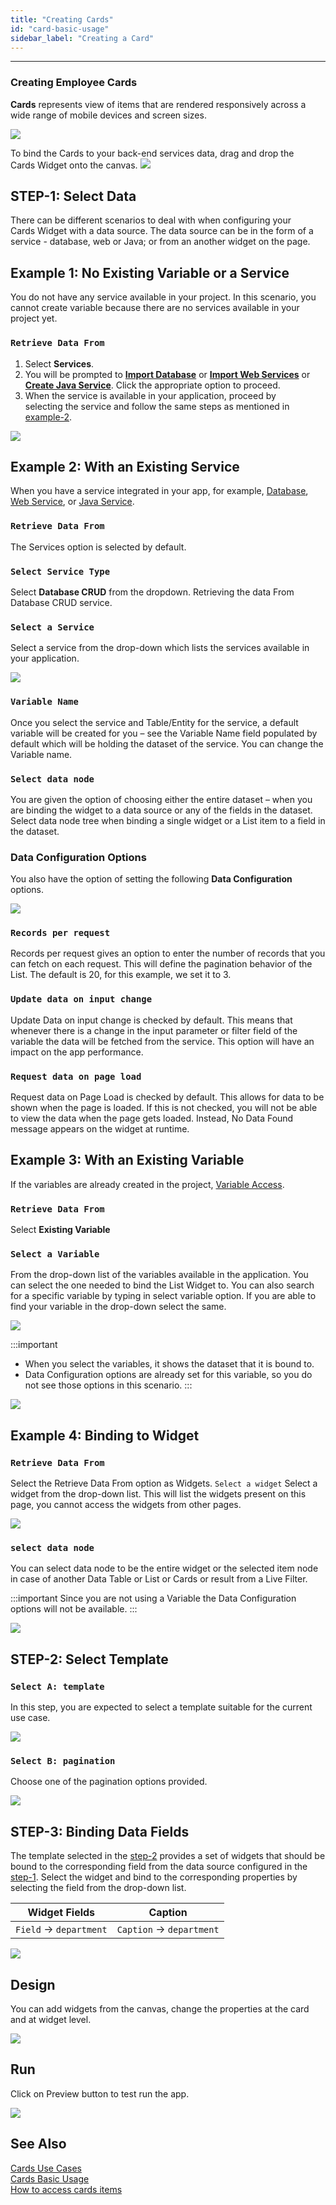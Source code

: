 ```yaml
---
title: "Creating Cards"
id: "card-basic-usage"
sidebar_label: "Creating a Card"
---
```

---
### Creating Employee Cards

**Cards** represents view of items that are rendered responsively across a wide range of mobile devices and screen sizes.

[![](/learn/assets/cards_basic_run.png)](/learn/assets/cards_basic_run.png)

To bind the Cards to your back-end services data, drag and drop the Cards Widget onto the canvas. [![](/learn/assets/cards_sel.png)](/learn/assets/cards_sel.png)

## STEP-1: Select Data

There can be different scenarios to deal with when configuring your Cards Widget with a data source. The data source can be in the form of a service - database, web or Java; or from an another widget on the page.

## Example 1: No Existing Variable or a Service
You do not have any service available in your project. In this scenario, you cannot create variable because there are no services available in your project yet. 
    
### `Retrieve Data From` 
1. Select **Services**. 
2. You will be prompted to **[Import Database](/learn/app-development/services/database-services/working-with-databases)** or **[Import Web Services](/learn/app-development/services/web-services/web-services)** or **[Create Java Service](/learn/app-development/services/java-services/java-service/)**. Click the appropriate option to proceed.
2. When the service is available in your application, proceed by selecting the service and follow the same steps as mentioned in [example-2](#example-2-with-an-existing-service).  
    
[![](/learn/assets/cards_basic_data1.png)](/learn/assets/cards_basic_data1.png)  

## Example 2: With an Existing Service 
When you have a service integrated in your app, for example, [Database](/learn/app-development/services/database-services/working-with-databases/), [Web Service](/learn/app-development/services/web-services/web-services), or [Java Service](/learn/app-development/services/java-services/java-service/).

### `Retrieve Data From` 
The Services option is selected by default.  

### `Select Service Type` 
Select **Database CRUD** from the dropdown. Retrieving the data From Database CRUD service.
### `Select a Service`
Select a service from the drop-down which lists the services available in your application. 

[![](/learn/assets/cards_basic_data2_1.png)](/learn/assets/cards_basic_data2_1.png)

### `Variable Name`

Once you select the service and Table/Entity for the service, a default variable will be created for you – see the Variable Name field populated by default which will be holding the dataset of the service. You can change the Variable name.
### `Select data node`

You are given the option of choosing either the entire dataset – when you are binding the widget to a data source or any of the fields in the dataset. Select data node tree when binding a single widget or a List item to a field in the dataset.

### Data Configuration Options
You also have the option of setting the following **Data Configuration** options.

[![](/learn/assets/cards_basic_data2_2.png)](/learn/assets/cards_basic_data2_2.png)
        
### `Records per request`
Records per request gives an option to enter the number of records that you can fetch on each request. This will define the pagination behavior of the List. The default is 20, for this example, we set it to 3.
### `Update data on input change`
Update Data on input change is checked by default. This means that whenever there is a change in the input parameter or filter field of the variable the data will be fetched from the service. This option will have an impact on the app performance.
### `Request data on page load`
Request data on Page Load is checked by default. This allows for data to be shown when the page is loaded. If this is not checked, you will not be able to view the data when the page gets loaded. Instead, No Data Found message appears on the widget at runtime.
        
## Example 3: With an Existing Variable

If the variables are already created in the project, [Variable Access](/learn/assets/var_sel.png).
    
### `Retrieve Data From` 
Select **Existing Variable**
### `Select a Variable`
From the drop-down list of the variables available in the application. You can select the one needed to bind the List Widget to. You can also search for a specific variable by typing in select variable option. If you are able to find your variable in the drop-down select the same. 

[![](/learn/assets/cards_basic_data3_1.png)](/learn/assets/cards_basic_data3_1.png)

:::important
- When you select the variables, it shows the dataset that it is bound to.
- Data Configuration options are already set for this variable, so you do not see those options in this scenario.
:::

[![](/learn/assets/cards_basic_data3_2.png)](/learn/assets/cards_basic_data3_2.png)

## Example 4: Binding to Widget
    
### `Retrieve Data From`
Select the Retrieve Data From option as Widgets.
`Select a widget`
Select a widget from the drop-down list. This will list the widgets present on this page, you cannot access the widgets from other pages. 

[![](/learn/assets/cards_basic_data4_1.png)](/learn/assets/cards_basic_data4_1.png)

### `select data node`
You can select data node to be the entire widget or the selected item node in case of another Data Table or List or Cards or result from a Live Filter.

:::important
Since you are not using a Variable the Data Configuration options will not be available.
:::
    
[![](/learn/assets/cards_basic_data4_2.png)](/learn/assets/cards_basic_data4_2.png)

## STEP-2: Select Template

### `Select A: template`
In this step, you are expected to select a template suitable for the current use case. 

[![](/learn/assets/Card_template.png)](/learn/assets/Card_template.png)

### `Select B: pagination`
Choose one of the pagination options provided. 

[![](/learn/assets/Card_pag.png)](/learn/assets/Card_pag.png)

## STEP-3: Binding Data Fields

The template selected in the [step-2](#select-a-template) provides a set of widgets that should be bound to the corresponding field from the data source configured in the [step-1](#step-1-select-data). Select the widget and bind to the corresponding properties by selecting the field from the drop-down list. 

|Widget Fields| Caption|
|--|--|
| `Field` -> `department` | `Caption` -> `department` | 


[![](/learn/assets/cards_basic_fields.png)](/learn/assets/cards_basic_fields.png)

## Design

You can add widgets from the canvas, change the properties at the card and at widget level.

[![](/learn/assets/cards_basic_design.png)](/learn/assets/cards_basic_design.png)

## Run

Click on Preview button to test run the app.

[![](https://www.wavemaker.com../../../../assets/cards_basic_run.png)](https://www.wavemaker.com../../../../assets/cards_basic_run.png)


## See Also

[Cards Use Cases](/learn/app-development/widgets/datalive/cards/card-use-cases/)  
[Cards Basic Usage](/learn/app-development/widgets/datalive/cards/card-basic-usage/)  
[How to access cards items](/learn/how-tos/capturing-card-items/)  
